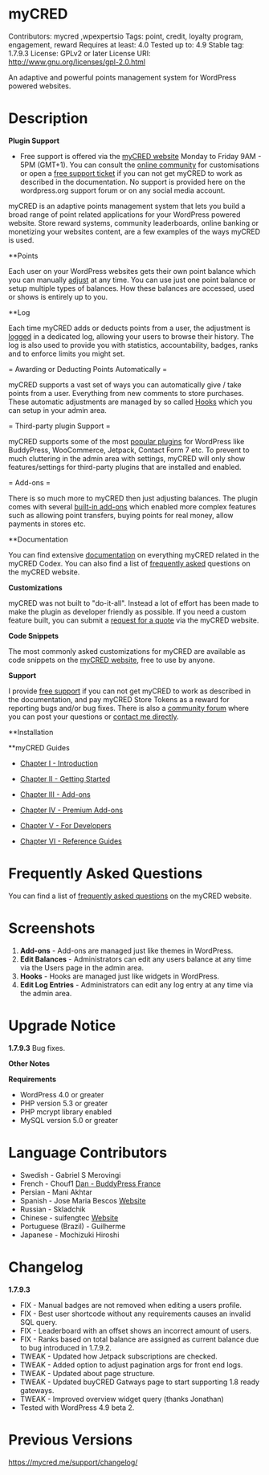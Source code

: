 # myCRED
Contributors: mycred ,wpexpertsio
Tags: point, credit, loyalty program, engagement, reward
Requires at least: 4.0
Tested up to: 4.9
Stable tag: 1.7.9.3
License: GPLv2 or later
License URI: http://www.gnu.org/licenses/gpl-2.0.html

An adaptive and powerful points management system for WordPress powered websites.

# Description 

**Plugin Support**
- Free support is offered via the [myCRED website](https://mycred.me/support/) Monday to Friday 9AM - 5PM (GMT+1). You can consult the [online community](https://mycred.me/support/forums/) for customisations or open a [free support ticket](https://mycred.me/support/) if you can not get myCRED to work as described in the documentation. No support is provided here on the wordpress.org support forum or on any social media account.

myCRED is an adaptive points management system that lets you build a broad range of point related applications for your WordPress powered website.
Store reward systems, community leaderboards, online banking or monetizing your websites content, are a few examples of the ways myCRED is used.


**Points

Each user on your WordPress websites gets their own point balance which you can manually [adjust](https://mycred.me/about/features/#points-management) at any time. You can use just one point balance or setup multiple types of balances. How these balances are accessed, used or shows is entirely up to you.


**Log

Each time myCRED adds or deducts points from a user, the adjustment is [logged](https://mycred.me/about/features/#account-history) in a dedicated log, allowing your users to browse their history. The log is also used to provide you with statistics, accountability, badges, ranks and to enforce limits you might set.


= Awarding or Deducting Points Automatically =

myCRED supports a vast set of ways you can automatically give / take points from a user. Everything from new comments to store purchases. These automatic adjustments are managed by so called [Hooks](https://mycred.me/about/features/#automatic-points) which you can setup in your admin area.


= Third-party plugin Support =

myCRED supports some of the most [popular plugins](https://mycred.me/about/supported-plugins/) for WordPress like BuddyPress, WooCommerce, Jetpack, Contact Form 7 etc. To prevent to much cluttering in the admin area with settings, myCRED will only show features/settings for third-party plugins that are installed and enabled.


= Add-ons =

There is so much more to myCRED then just adjusting balances. The plugin comes with several [built-in add-ons](https://mycred.me/add-ons/) which enabled more complex features such as allowing point transfers, buying points for real money, allow payments in stores etc.

**Documentation

You can find extensive [documentation](http://codex.mycred.me/) on everything myCRED related in the myCRED Codex. You can also find a list of [frequently asked](https://mycred.me/about/faq/) questions on the myCRED website.


**Customizations**

myCRED was not built to "do-it-all". Instead a lot of effort has been made to make the plugin as developer friendly as possible. If you need a custom feature built, you can submit a [request for a quote](https://mycred.me/customize/request-quote/) via the myCRED website.


**Code Snippets**

The most commonly asked customizations for myCRED are available as code snippets on the [myCRED website](https://mycred.me/code-snippets/), free to use by anyone.

**Support** 

I provide [free support](https://mycred.me/support/) if you can not get myCRED to work as described in the documentation, and pay myCRED Store Tokens as a reward for reporting bugs and/or bug fixes. There is also a [community forum](https://mycred.me/support/forums/) where you can post your questions or [contact me directly](https://mycred.me/contact/).


**Installation

**myCRED Guides

- [Chapter I - Introduction](http://codex.mycred.me/chapter-i/)

- [Chapter II - Getting Started](http://codex.mycred.me/chapter-ii/)

- [Chapter III - Add-ons](http://codex.mycred.me/chapter-iii/)

- [Chapter IV - Premium Add-ons](http://codex.mycred.me/chapter-iv/)

- [Chapter V - For Developers](http://codex.mycred.me/chapter-v/)

- [Chapter VI - Reference Guides](http://codex.mycred.me/chapter-vi/)


# Frequently Asked Questions

You can find a list of [frequently asked questions](https://mycred.me/about/faq/) on the myCRED website.


# Screenshots

1. **Add-ons** - Add-ons are managed just like themes in WordPress.
2. **Edit Balances** - Administrators can edit any users balance at any time via the Users page in the admin area.
3. **Hooks** - Hooks are managed just like widgets in WordPress.
4. **Edit Log Entries** - Administrators can edit any log entry at any time via the admin area.


# Upgrade Notice

**1.7.9.3** 
Bug fixes.


**Other Notes**

**Requirements**
- WordPress 4.0 or greater
- PHP version 5.3 or greater
- PHP mcrypt library enabled
- MySQL version 5.0 or greater

# Language Contributors 
- Swedish - Gabriel S Merovingi
- French - Chouf1 [Dan - BuddyPress France](http://bp-fr.net/)
- Persian - Mani Akhtar
- Spanish - Jose Maria Bescos [Website](http://www.ibidem-translations.com/spanish.php)
- Russian - Skladchik
- Chinese - suifengtec [Website](http://coolwp.com)
- Portuguese (Brazil) - Guilherme
- Japanese - Mochizuki Hiroshi


# Changelog 

**1.7.9.3**
- FIX - Manual badges are not removed when editing a users profile.
- FIX - Best user shortcode without any requirements causes an invalid SQL query.
- FIX - Leaderboard with an offset shows an incorrect amount of users.
- FIX - Ranks based on total balance are assigned as current balance due to bug introduced in 1.7.9.2.
- TWEAK - Updated how Jetpack subscriptions are checked.
- TWEAK - Added option to adjust pagination args for front end logs.
- TWEAK - Updated about page structure.
- TWEAK - Updated buyCRED Gatways page to start supporting 1.8 ready gateways.
- TWEAK - Improved overview widget query (thanks Jonathan)
- Tested with WordPress 4.9 beta 2.

# Previous Versions 
https://mycred.me/support/changelog/
